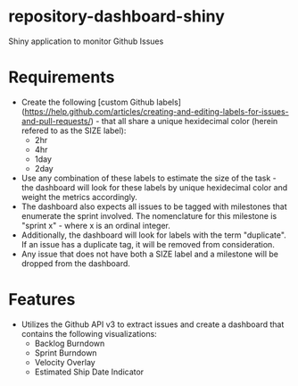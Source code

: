 # repository-dashboard-shiny
Shiny application to monitor Github Issues

# Requirements #
* Create the following [custom Github labels] (https://help.github.com/articles/creating-and-editing-labels-for-issues-and-pull-requests/) - that all share a unique hexidecimal color (herein refered to as the SIZE label):
	* 2hr
	* 4hr
	* 1day
	* 2day
* Use any combination of these labels to estimate the size of the task - the dashboard will look for these labels by unique hexidecimal color and weight the metrics accordingly.
* The dashboard also expects all issues to be tagged with milestones that enumerate the sprint involved. The nomenclature for this milestone is "sprint x" - where x is an ordinal integer.
* Additionally, the dashboard will look for labels with the term "duplicate". If an issue has a duplicate tag, it will be removed from consideration.
* Any issue that does not have both a SIZE label and a milestone will be dropped from the dashboard.


# Features #

* Utilizes the Github API v3 to extract issues and create a dashboard that contains the following visualizations:
	* Backlog Burndown
	* Sprint Burndown
	* Velocity Overlay
	* Estimated Ship Date Indicator
